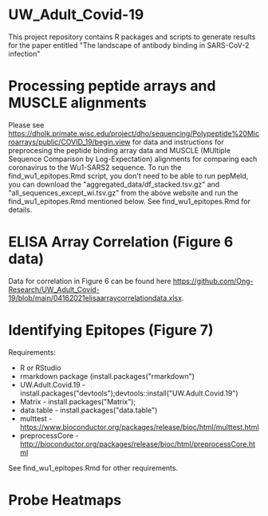# UW_Adult_Covid-19

This project repository contains R packages and scripts to generate results for the paper entitled
"The landscape of antibody binding in SARS-CoV-2 infection"

# Processing peptide arrays and MUSCLE alignments

Please see https://dholk.primate.wisc.edu/project/dho/sequencing/Polypeptide%20Microarrays/public/COVID_19/begin.view for data
and instructions for preprocesing the peptide binding array data and MUSCLE (MUltiple Sequence Comparison by Log-Expectation) alignments for comparing each coronavirus to the Wu1-SARS2 sequence.  To run the find_wu1_epitopes.Rmd script, you don't need to be able to run pepMeld, you can download the "aggregated_data/df_stacked.tsv.gz" and "all_sequences_except_wi.tsv.gz" from the above website and run the find_wu1_epitopes.Rmd mentioned below.  See find_wu1_epitopes.Rmd for details.

# ELISA Array Correlation (Figure 6 data)

Data for correlation in Figure 6 can be found here https://github.com/Ong-Research/UW_Adult_Covid-19/blob/main/04162021elisaarraycorrelationdata.xlsx.

# Identifying Epitopes (Figure 7)

Requirements:
- R or RStudio
- rmarkdown package (install.packages("rmarkdown")
- UW.Adult.Covid.19 - install.packages("devtools");devtools::install("UW.Adult.Covid.19")
- Matrix - install.packages("Matrix");
- data.table - install.packages("data.table")
- multtest - https://www.bioconductor.org/packages/release/bioc/html/multtest.html
- preprocessCore - http://bioconductor.org/packages/release/bioc/html/preprocessCore.html

See find_wu1_epitopes.Rmd for other requirements.


# Probe Heatmaps

<Insert Instructions here for heatmap>

